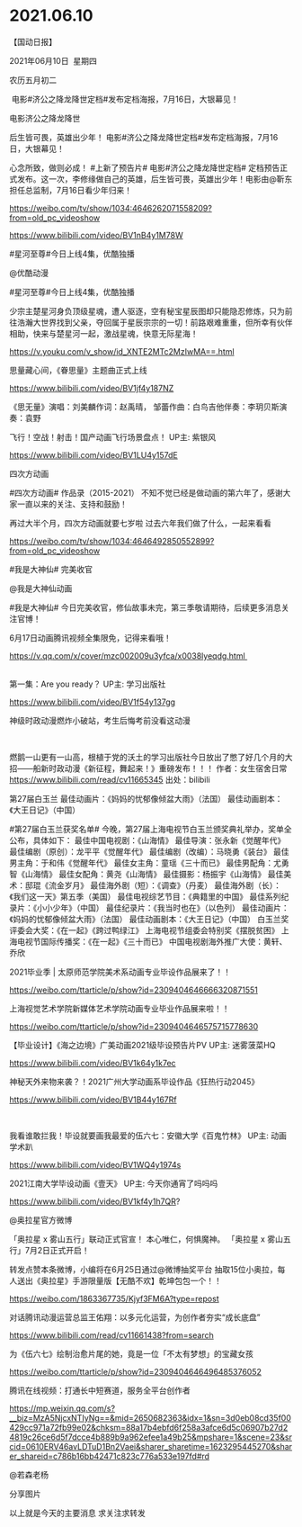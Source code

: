﻿#  2021.06.10
【国动日报】


2021年06月10日  星期四


农历五月初二


 电影#济公之降龙降世定档#发布定档海报，7月16日，大银幕见！

电影济公之降龙降世                 


后生皆可畏，英雄出少年！
电影#济公之降龙降世定档#发布定档海报，7月16日，大银幕见！

心念所致，做则必成！
#上新了预告片# 电影#济公之降龙降世定档# 定档预告正式发布。这一次，李修缘做自己的英雄，后生皆可畏，英雄出少年！电影由@靳东 担任总监制，7月16日看少年归来！

https://weibo.com/tv/show/1034:4646262071558209?from=old_pc_videoshow

https://www.bilibili.com/video/BV1nB4y1M78W

#星河至尊#今日上线4集，优酷独播


@优酷动漫                            

#星河至尊#今日上线4集，优酷独播


少宗主楚星河身负顶级星魂，遭人驱逐，空有秘宝星辰图却只能隐忍修炼，只为前往浩瀚大世界找到父亲，夺回属于星辰宗宗的一切！前路艰难重重，但所幸有伙伴相助，快来与楚星河一起，激战星魂，快意无际星海！

https://v.youku.com/v_show/id_XNTE2MTc2MzIwMA==.html

思量藏心间，《眷思量》主题曲正式上线

https://www.bilibili.com/video/BV1jf4y187NZ

《思无量》演唱：刘美麟作词：赵禹晴， 邹蕾作曲：白鸟吉他伴奏：李玥贝斯演奏：袁野




飞行！空战！射击！国产动画飞行场景盘点！ UP主: 紫银风

https://www.bilibili.com/video/BV1LU4y157dE

四次方动画              


#四次方动画# 作品录（2015-2021）
不知不觉已经是做动画的第六年了，感谢大家一直以来的关注、支持和鼓励！

再过大半个月，四次方动画就要七岁啦
过去六年我们做了什么，一起来看看

https://weibo.com/tv/show/1034:4646492850552899?from=old_pc_videoshow

#我是大神仙# 完美收官

@我是大神仙动画                            

#我是大神仙# 今日完美收官，修仙故事未完，第三季敬请期待，后续更多消息关注官博！


6月17日动画腾讯视频全集限免，记得来看哦！          


https://v.qq.com/x/cover/mzc002009u3yfca/x0038lyeqdg.html                                


第一集：Are you ready？ UP主: 学习出版社

https://www.bilibili.com/video/BV1f54y137gg




神级时政动漫燃炸小破站，考生后悔考前没看这动漫

 

燃鹅一山更有一山高，根植于党的沃土的学习出版社今日放出了憋了好几个月的大招——船新时政动漫《新征程，舞起来！》重磅发布！！！ 作者：女生宿舍日常 https://www.bilibili.com/read/cv11665345 出处：bilibili

第27届白玉兰 最佳动画片：《妈妈的忧郁像倾盆大雨》（法国） 最佳动画剧本：《大王日记》（中国）


#第27届白玉兰获奖名单#
今晚，第27届上海电视节白玉兰颁奖典礼举办，奖单全公布，具体如下：
最佳中国电视剧：《山海情》
最佳导演：张永新《觉醒年代》
最佳编剧（原创）：龙平平《觉醒年代》
最佳编剧（改编）：马晓勇《装台》
最佳男主角：于和伟《觉醒年代》
最佳女主角：童瑶《三十而已》
最佳男配角：尤勇智《山海情》
最佳女配角：黄尧《山海情》
最佳摄影：杨振宇《山海情》
最佳美术：邸琨《流金岁月》
最佳海外剧（短）：《调查》（丹麦）
最佳海外剧（长）：《我们这一天》第五季（美国）
最佳电视综艺节目：《典籍里的中国》
最佳系列纪录片：《小小少年》（中国）
最佳纪录片：《我当时也在》（以色列）
最佳动画片：《妈妈的忧郁像倾盆大雨》（法国）
最佳动画剧本：《大王日记》（中国）
白玉兰奖评委会大奖：《在一起》《跨过鸭绿江》
上海电视节组委会特别奖《摆脱贫困》
上海电视节国际传播奖：《在一起》《三十而已》
中国电视剧海外推广大使：黄轩、乔欣

2021毕业季 | 太原师范学院美术系动画专业毕设作品展来了！！

https://weibo.com/ttarticle/p/show?id=2309404646666320871551

上海视觉艺术学院新媒体艺术学院动画专业毕业作品展来啦！！

https://weibo.com/ttarticle/p/show?id=2309404646575715778630


【毕业设计】《海之边境》广美动画2021级毕设预告片PV UP主: 迷雾菠菜HQ

https://www.bilibili.com/video/BV1k64y1k7ec

神秘天外来物来袭？！2021广州大学动画系毕设作品《狂热行动2045》

https://www.bilibili.com/video/BV1B44y167Rf

 

我看谁敢拦我！毕设就要画我最爱的伍六七：安徽大学《百鬼竹林》 UP主: 动画学术趴

https://www.bilibili.com/video/BV1WQ4y1974s

2021江南大学毕设动画《壹天》 UP主: 今天你通宵了吗吗吗

https://www.bilibili.com/video/BV1kf4y1h7QR?

@奥拉星官方微博                            

「奥拉星 x 雾山五行」联动正式官宣！
本心唯仁，何惧魔神。
「奥拉星 x 雾山五行」7月2日正式开启！


转发点赞本条微博，小编将在6月25日通过@微博抽奖平台 抽取15位小奥拉，每人送出《奥拉星》手游限量版【无酷不欢】乾坤包包一个！！

https://weibo.com/1863367735/Kjyf3FM6A?type=repost

对话腾讯动漫运营总监王佑翔：以多元化运营，为创作者夯实“成长底盘”

https://www.bilibili.com/read/cv11661438?from=search


为《伍六七》绘制治愈片尾的她，竟是一位「不太有梦想」的宝藏女孩

https://weibo.com/ttarticle/p/show?id=2309404646496485376052


腾讯在线视频：打通长中短赛道，服务全平台创作者

https://mp.weixin.qq.com/s?__biz=MzA5NjcxNTIyNg==&mid=2650682363&idx=1&sn=3d0eb08cd35f00429cc971a72fb99e02&chksm=88a17b4ebfd6f258a3afce6d5c06907b27d24819c26ce6d5f7dcce4b889b9a962efee1a49b25&mpshare=1&scene=23&srcid=0610ERV46avLDTuD1Bn2Vaei&sharer_sharetime=1623295445270&sharer_shareid=c786b16bb42471c823c776a533e197fd#rd


@若森老杨 


分享图片

以上就是今天的主要消息
求关注求转发




























